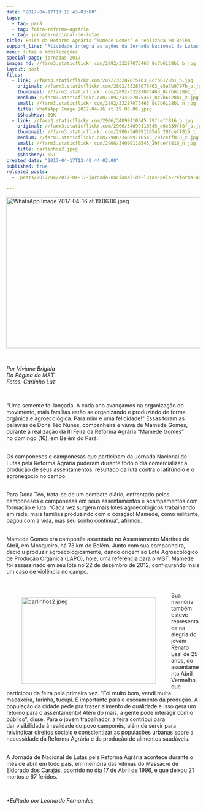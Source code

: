 ```yaml
---
date: "2017-04-17T13:18:43-03:00"
tags:
  - tag: pará
  - tag: feira-reforma-agrária
  - tag: jornada-nacional-de-lutas
title: Feira da Reforma Agrária “Mamede Gomes” é realizada em Belém
support_line: "Atividade integra as ações da Jornada Nacional de Lutas pela Reforma Agrária. "
menu: lutas e mobilizações
special-page: jornadas-2017
images_hd: //farm3.staticflickr.com/2892/33287075463_8c7b6128b1_b.jpg
layout: post
files:
  - link: //farm3.staticflickr.com/2892/33287075463_8c7b6128b1_b.jpg
    original: //farm3.staticflickr.com/2892/33287075463_e5e7b9797b_o.jpg
    thumbnail: //farm3.staticflickr.com/2892/33287075463_8c7b6128b1_t.jpg
    medium: //farm3.staticflickr.com/2892/33287075463_8c7b6128b1_z.jpg
    small: //farm3.staticflickr.com/2892/33287075463_8c7b6128b1_n.jpg
    title: WhatsApp Image 2017-04-16 at 19.06.06.jpeg
    $$hashKey: 0QK
  - link: //farm3.staticflickr.com/2906/34099110545_29fceff816_b.jpg
    original: //farm3.staticflickr.com/2906/34099110545_d6e839ff8f_o.jpg
    thumbnail: //farm3.staticflickr.com/2906/34099110545_29fceff816_t.jpg
    medium: //farm3.staticflickr.com/2906/34099110545_29fceff816_z.jpg
    small: //farm3.staticflickr.com/2906/34099110545_29fceff816_n.jpg
    title: carlinhos2.jpeg
    $$hashKey: 0SI
created_date: "2017-04-17T13:40:44-03:00"
published: true
releated_posts:
  - _posts/2017/04/2017-04-17-jornada-nacional-de-lutas-pela-reforma-agraria-2017.md

---
```

<p>
<style type="text/css">p.p1 {margin: 0.0px 0.0px 0.0px 0.0px; text-align: justify; font: 12.0px Helvetica; color: #454545}
</style>
<img alt="WhatsApp Image 2017-04-16 at 19.06.06.jpeg" height="394" src="//farm3.staticflickr.com/2892/33287075463_8c7b6128b1_b.jpg" width="700" /></p>

<p>&nbsp;</p>

<p><i>Por Viviane Brigida<br />
Da P&aacute;gina do MST</i><br />
<em>Fotos: Carlinho Luz</em></p>

<p>&nbsp;</p>

<p>&quot;Uma semente foi lan&ccedil;ada. A cada ano avan&ccedil;amos na organiza&ccedil;&atilde;o do movimento, mais fam&iacute;lias est&atilde;o se organizando e produzindo de forma org&acirc;nica e agroecol&oacute;gica. Para mim &eacute; uma felicidade!&quot; Essas foram as palavras de Dona T&eacute;o Nunes, companheira e vi&uacute;va de Mamede Gomes, durante a realiza&ccedil;&atilde;o da III Feira da Reforma Agr&aacute;ria &ldquo;Mamede Gomes&rdquo; no&nbsp;domingo (16), em Bel&eacute;m do Par&aacute;.</p>

<p><br />
Os camponeses e camponesas que participam da Jornada Nacional de Lutas pela Reforma Agr&aacute;ria puderam durante todo o dia comercializar&nbsp;a produ&ccedil;&atilde;o de seus assentamentos, resultado da luta contra o latif&uacute;ndio e o agroneg&oacute;cio no campo.</p>

<p><br />
Para Dona T&eacute;o, trata-se de&nbsp;um combate di&aacute;rio, enfrentado pelos camponeses e camponesas em seus assentamentos e acampamentos com forma&ccedil;&atilde;o e luta. &ldquo;Cada vez surgem mais lotes agroecol&oacute;gicos trabalhando em rede, mais fam&iacute;lias produzindo com o cora&ccedil;&atilde;o! Mamede, como militante, pagou com a vida, mas seu sonho continua&rdquo;, afirmou.</p>

<p><br />
Mamede Gomes era campon&ecirc;s assentado no Assentamento M&aacute;rtires de Abril, em Mosqueiro, h&aacute; 73 km de Bel&eacute;m. Junto com sua companheira, decidiu produzir agroecologicamente, dando origem ao Lote Agroecol&oacute;gico de Produ&ccedil;&atilde;o Org&acirc;nica (LAPO), hoje, uma refer&ecirc;ncia para o MST. Mamede foi assassinado em seu lote no 22 de dezembro de 2012, configurando mais um caso de viol&ecirc;ncia no campo.</p>

<p>&nbsp;</p>

<figure class="image" style="float:left"><img alt="carlinhos2.jpeg" height="225" src="//farm3.staticflickr.com/2906/34099110545_29fceff816_b.jpg" width="350" />
<figcaption></figcaption>
</figure>

<p>Sua mem&oacute;ria tamb&eacute;m esteve representada na alegria do jovem Renato Leal de 25 anos, do assentamento Abril Vermelho,&nbsp;que participou da feira pela primeira vez. &ldquo;Foi muito bom, vendi muita macaxeira, farinha, tucupi. &Eacute; importante para o escoamento da produ&ccedil;&atilde;o. A popula&ccedil;&atilde;o da cidade pede pra trazer alimento de qualidade e isso&nbsp;gera um retorno para o assentamento! Al&eacute;m do mais, a gente pode interagir com o p&uacute;blico&rdquo;, disse. Para o jovem trabalhador, a feira contribui para dar&nbsp;visibilidade &agrave; realidade do povo campon&ecirc;s, al&eacute;m de servir para reivindicar direitos sociais e conscientizar as popula&ccedil;&otilde;es urbanas sobre a necessidade da Reforma Agr&aacute;ria e da produ&ccedil;&atilde;o de alimentos saud&aacute;veis.</p>

<p><br />
A Jornada de Nacional de Lutas pela Reforma Agr&aacute;ria acontece durante o m&ecirc;s de abril em todo pa&iacute;s, em mem&oacute;ria das v&iacute;timas do Massacre de Eldorado dos Caraj&aacute;s, ocorrido no dia 17 de Abril de 1996, e que deixou 21 mortos e 67 feridos.&nbsp;</p>

<p>&nbsp;</p>

<p><em>*Editado por Leonardo Fernandes</em></p>
